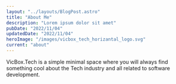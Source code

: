 ```yaml
---
layout: "../layouts/BlogPost.astro"
title: "About Me"
description: "Lorem ipsum dolor sit amet"
pubDate: "2022/11/04"
updatedDate: "2022/11/04"
heroImage: "/images/vicbox_tech_horizantal_logo.svg"
current: "about"
---
```


VicBox.Tech is a simple minimal space where you will always find something cool about the Tech industry and all related to software development.